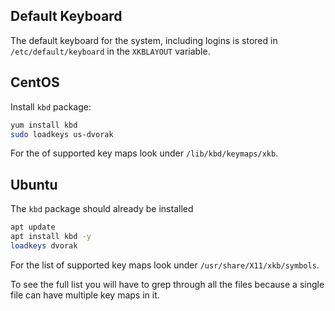 ## Default Keyboard

The default keyboard for the system, including logins is stored in `/etc/default/keyboard` in the `XKBLAYOUT` variable.
## CentOS

Install `kbd` package:

```sh
yum install kbd
sudo loadkeys us-dvorak
```

For the of supported key maps look under `/lib/kbd/keymaps/xkb`.
## Ubuntu

The `kbd` package should already be installed

```sh
apt update
apt install kbd -y
loadkeys dvorak
```

For the list of supported key maps look under `/usr/share/X11/xkb/symbols`.

To see the full list you will have to grep through all the files because a single file can have multiple key maps in it.
